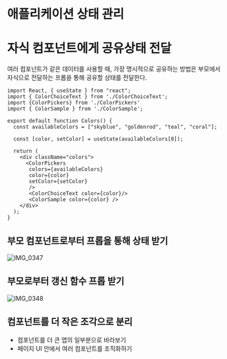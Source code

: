 # 애플리케이션 상태 관리

# 자식 컴포넌트에게 공유상태 전달

여러 컴포넌트가 같은 데이터를 사용할 때, 가장 명시적으로 공유하는 방법은 부모에서 자식으로 전달하는 프롭을 통해 공유할 상태를 전달한다.

```
import React, { useState } from "react";
import { ColorChoiceText } from './ColorChoiceText';
import {ColorPickers} from './ColorPickers'
import { ColorSample } from './ColorSample';

export default function Colors() {
  const availableColors = ["skyblue", "goldenrod", "teal", "coral"];

  const [color, setColor] = useState(availableColors[0]);

  return (
    <div className="colors">
      <ColorPickers
       colors={availableColors}
       color={color}
       setColor={setColor}
       />
       <ColorChoiceText color={color}/>
       <ColorSample color={color} />
    </div>
  );
}
```

## 부모 컴포넌트로부터 프롭을 통해 상태 받기

![IMG_0347](https://github.com/user-attachments/assets/40a72294-24bf-45e4-ad0c-0d57c52a866f)

## 부모로부터 갱신 함수 프롭 받기

![IMG_0348](https://github.com/user-attachments/assets/c8e5b500-703a-4562-9d68-b7aaa28f6034)

## 컴포넌트를 더 작은 조각으로 분리

- 컴포넌트를 더 큰 앱의 일부분으로 바라보기
- 페이지 UI 안에서 여러 컴포넌트를 조직화하기
